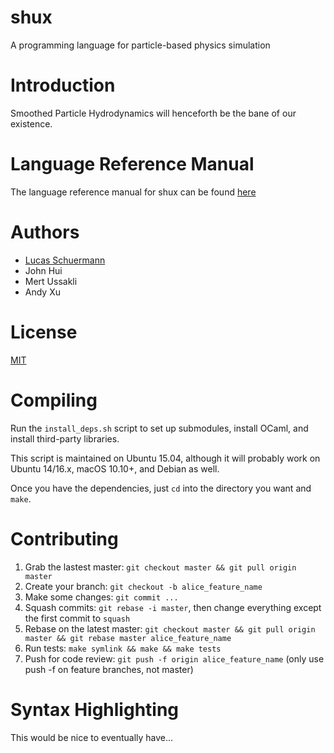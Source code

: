# shux
A programming language for particle-based physics simulation

# Introduction

Smoothed Particle Hydrodynamics will henceforth be the bane of our existence.

# Language Reference Manual

The language reference manual for shux can be found [here](http://www.cs.columbia.edu/~sedwards/classes/2017/4115-spring/lrms/shux.pdf)
# Authors
- [Lucas Schuermann](http://lvs.io/)
- John Hui
- Mert Ussakli
- Andy Xu

# License
[MIT](https://lucasschuermann.com/license.txt)

# Compiling

Run the `install_deps.sh` script to set up submodules, install OCaml, and install third-party libraries.

This script is maintained on Ubuntu 15.04, although it will probably work on Ubuntu 14/16.x,
macOS 10.10+, and Debian as well.

Once you have the dependencies, just `cd` into the directory you want and `make`.

# Contributing

1. Grab the lastest master: `git checkout master && git pull origin master`
2. Create your branch: `git checkout -b alice_feature_name`
3. Make some changes: `git commit ...`
4. Squash commits: `git rebase -i master`, then change everything except the first commit to `squash`
5. Rebase on the latest master: `git checkout master && git pull origin master && git rebase master alice_feature_name`
6. Run tests: `make symlink && make && make tests`
7. Push for code review: `git push -f origin alice_feature_name` (only use push -f on feature branches, not master)

# Syntax Highlighting

This would be nice to eventually have...
